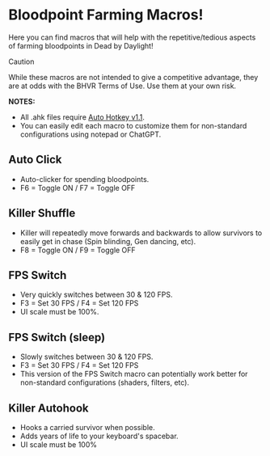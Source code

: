 # Bloodpoint Farming Macros!
Here you can find macros that will help with the repetitive/tedious aspects of farming bloodpoints in Dead by Daylight!

> [!CAUTION]
> While these macros are not intended to give a competitive advantage, they are at odds with the BHVR Terms of Use. Use them at your own risk.

**NOTES:**
- All .ahk files require [Auto Hotkey v1.1](https://www.autohotkey.com/download/ahk-install.exe).
- You can easily edit each macro to customize them for non-standard configurations using notepad or ChatGPT.

## Auto Click
- Auto-clicker for spending bloodpoints.
- F6 = Toggle ON / F7 = Toggle OFF

## Killer Shuffle
- Killer will repeatedly move forwards and backwards to allow survivors to easily get in chase (Spin blinding, Gen dancing, etc).
- F8 = Toggle ON / F9 = Toggle OFF

## FPS Switch
- Very quickly switches between 30 & 120 FPS.
- F3 = Set 30 FPS / F4 = Set 120 FPS
- UI scale must be 100%.

## FPS Switch (sleep)
- Slowly switches between 30 & 120 FPS.
- F3 = Set 30 FPS / F4 = Set 120 FPS
- This version of the FPS Switch macro can potentially work better for non-standard configurations (shaders, filters, etc).

## Killer Autohook
- Hooks a carried survivor when possible.
- Adds years of life to your keyboard's spacebar.
- UI scale must be 100%

